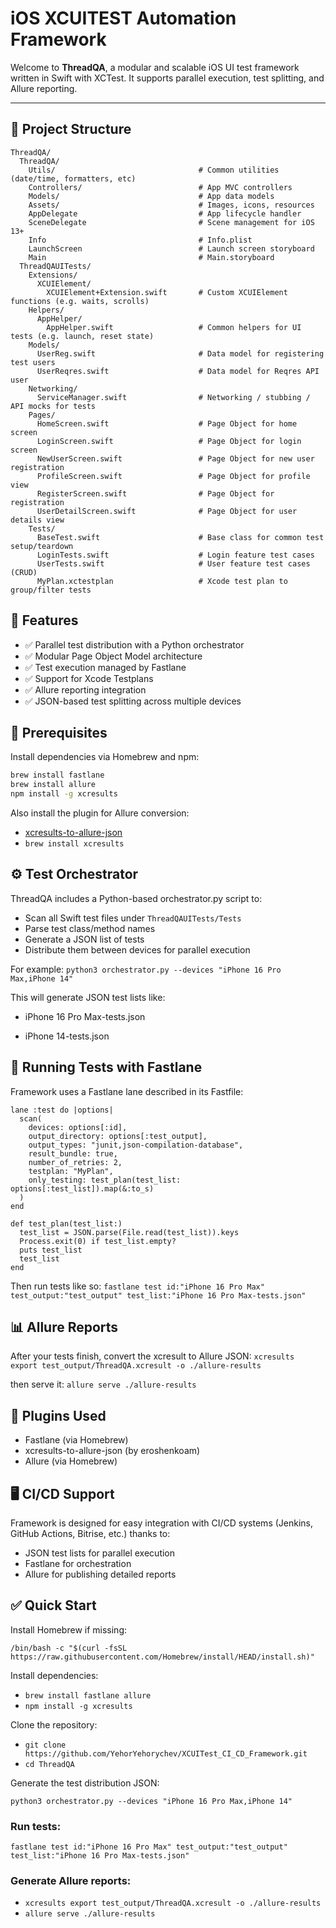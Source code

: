 # iOS XCUITEST Automation Framework

Welcome to **ThreadQA**, a modular and scalable iOS UI test framework written in Swift with XCTest. It supports parallel execution, test splitting, and Allure reporting.

---

## 📁 Project Structure

```plaintext
ThreadQA/
  ThreadQA/
    Utils/                                # Common utilities (date/time, formatters, etc)
    Controllers/                          # App MVC controllers
    Models/                               # App data models
    Assets/                               # Images, icons, resources
    AppDelegate                           # App lifecycle handler
    SceneDelegate                         # Scene management for iOS 13+
    Info                                  # Info.plist
    LaunchScreen                          # Launch screen storyboard
    Main                                  # Main.storyboard
  ThreadQAUITests/
    Extensions/
      XCUIElement/
        XCUIElement+Extension.swift       # Custom XCUIElement functions (e.g. waits, scrolls)
    Helpers/
      AppHelper/
        AppHelper.swift                   # Common helpers for UI tests (e.g. launch, reset state)
    Models/
      UserReg.swift                       # Data model for registering test users
      UserReqres.swift                    # Data model for Reqres API user
    Networking/
      ServiceManager.swift                # Networking / stubbing / API mocks for tests
    Pages/
      HomeScreen.swift                    # Page Object for home screen
      LoginScreen.swift                   # Page Object for login screen
      NewUserScreen.swift                 # Page Object for new user registration
      ProfileScreen.swift                 # Page Object for profile view
      RegisterScreen.swift                # Page Object for registration
      UserDetailScreen.swift              # Page Object for user details view
    Tests/
      BaseTest.swift                      # Base class for common test setup/teardown
      LoginTests.swift                    # Login feature test cases
      UserTests.swift                     # User feature test cases (CRUD)
      MyPlan.xctestplan                   # Xcode test plan to group/filter tests
```

## 🚀 Features
- ✅ Parallel test distribution with a Python orchestrator
- ✅ Modular Page Object Model architecture
- ✅ Test execution managed by Fastlane
- ✅ Support for Xcode Testplans
- ✅ Allure reporting integration
- ✅ JSON-based test splitting across multiple devices

## 🔧 Prerequisites
Install dependencies via Homebrew and npm:
```bash
brew install fastlane
brew install allure
npm install -g xcresults
```

Also install the plugin for Allure conversion:

- [xcresults-to-allure-json](https://github.com/eroshenkoam/xcresults) 
- `brew install xcresults`

## ⚙️ Test Orchestrator
ThreadQA includes a Python-based orchestrator.py script to:

- Scan all Swift test files under `ThreadQAUITests/Tests`
- Parse test class/method names
- Generate a JSON list of tests
- Distribute them between devices for parallel execution

For example:
`python3 orchestrator.py --devices "iPhone 16 Pro Max,iPhone 14"`

This will generate JSON test lists like:

- iPhone 16 Pro Max-tests.json

- iPhone 14-tests.json

## 🏃 Running Tests with Fastlane
Framework uses a Fastlane lane described in its Fastfile:

```
lane :test do |options|
  scan(
    devices: options[:id],
    output_directory: options[:test_output],
    output_types: "junit,json-compilation-database",
    result_bundle: true,
    number_of_retries: 2,
    testplan: "MyPlan",
    only_testing: test_plan(test_list: options[:test_list]).map(&:to_s)
  )
end

def test_plan(test_list:)
  test_list = JSON.parse(File.read(test_list)).keys
  Process.exit(0) if test_list.empty?
  puts test_list
  test_list
end
```
Then run tests like so:
`fastlane test id:"iPhone 16 Pro Max" test_output:"test_output" test_list:"iPhone 16 Pro Max-tests.json"`

## 📊 Allure Reports
After your tests finish, convert the xcresult to Allure JSON:
`xcresults export test_output/ThreadQA.xcresult -o ./allure-results`

then serve it:
`allure serve ./allure-results`

## 🧩 Plugins Used
- Fastlane (via Homebrew)
- xcresults-to-allure-json (by eroshenkoam)
- Allure (via Homebrew)

## 🖥️ CI/CD Support
Framework is designed for easy integration with CI/CD systems (Jenkins, GitHub Actions, Bitrise, etc.) thanks to:

- JSON test lists for parallel execution
- Fastlane for orchestration
- Allure for publishing detailed reports

## ✅ Quick Start
Install Homebrew if missing:

`/bin/bash -c "$(curl -fsSL https://raw.githubusercontent.com/Homebrew/install/HEAD/install.sh)"`

Install dependencies:
- `brew install fastlane allure`
- `npm install -g xcresults`

Clone the repository:

- `git clone https://github.com/YehorYehorychev/XCUITest_CI_CD_Framework.git`
- `cd ThreadQA`

Generate the test distribution JSON:

`python3 orchestrator.py --devices "iPhone 16 Pro Max,iPhone 14"`

### Run tests:

`fastlane test id:"iPhone 16 Pro Max" test_output:"test_output" test_list:"iPhone 16 Pro Max-tests.json"`

### Generate Allure reports:

- `xcresults export test_output/ThreadQA.xcresult -o ./allure-results`
- `allure serve ./allure-results`

